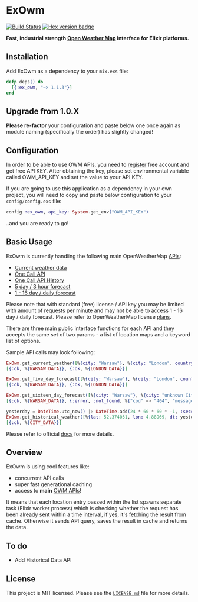 # ExOwm

[![Build Status](https://travis-ci.org/Kociamber/ex_owm.svg?branch=master)](https://travis-ci.org/Kociamber/ex_owm)
[![Hex version badge](https://img.shields.io/hexpm/v/ex_owm.svg)](https://hex.pm/packages/ex_owm)

**Fast, industrial strength [Open Weather Map](http://openweathermap.org/technology) interface for Elixir platforms.**

## Installation

Add ExOwm as a dependency to your `mix.exs` file:

```elixir
defp deps() do
  [{:ex_owm, "~> 1.1.3"}]
end
```

## Upgrade from 1.0.X

**Please re-factor** your configuration and paste below one once again as module naming (specifically the order) has slightly changed!

## Configuration

In order to be able to use OWM APIs, you need to [register](https://home.openweathermap.org/users/sign_up) free account and get free API KEY.
After obtaining the key, please set environmental variable called OWM_API_KEY and set the value to your API KEY.

If you are going to use this application as a dependency in your own project, you will need to copy and paste below configuration to your `config/config.exs` file:

```elixir
config :ex_owm, api_key: System.get_env("OWM_API_KEY")
```

..and you are ready to go!

## Basic Usage

ExOwm is currently handling the following main OpenWeatherMap [APIs](http://openweathermap.org/api):

*   [Current weather data](http://openweathermap.org/current)
*   [One Call API](https://openweathermap.org/api/one-call-api)
*   [One Call API History](https://openweathermap.org/api/one-call-api#history)
*   [5 day / 3 hour forecast](http://openweathermap.org/forecast5)
*   [1 - 16 day / daily forecast](http://openweathermap.org/forecast16)

Please note that with standard (free) license / API key you may be limited with amount of requests per minute and may not be able to access 1 - 16 day / daily forecast. Please refer to OpenWeatherMap license [plans](http://openweathermap.org/price).

There are three main public interface functions for each API and they accepts the same set of two params - a list of location maps and a keyword list of options.

Sample API calls may look following:
```elixir
ExOwm.get_current_weather([%{city: "Warsaw"}, %{city: "London", country_code: "uk"}], units: :metric, lang: :pl)
[{:ok, %{WARSAW_DATA}}, {:ok, %{LONDON_DATA}}]

ExOwm.get_five_day_forecast([%{city: "Warsaw"}, %{city: "London", country_code: "uk"}], units: :metric, lang: :pl)
[{:ok, %{WARSAW_DATA}}, {:ok, %{LONDON_DATA}}]

ExOwm.get_sixteen_day_forecast([%{city: "Warsaw"}, %{city: "unknown City Name", country_code: "uk"}], units: :metric, lang: :pl, cnt: 16)
[{:ok, %{WARSAW_DATA}}, {:error, :not_found, %{"cod" => "404", "message" => "city not found"}}]

yesterday = DateTime.utc_now() |> DateTime.add(24 * 60 * 60 * -1, :second) |> DateTime.to_unix()
ExOwm.get_historical_weather([%{lat: 52.374031, lon: 4.88969, dt: yesterday}])
[{:ok, %{CITY_DATA}}]

```

Please refer to official [docs](https://hexdocs.pm/ex_owm/readme.html) for more details.

## Overview

ExOwm is using cool features like:

*   concurrent API calls
*   super fast generational caching
*   access to **main** [OWM APIs](http://openweathermap.org/api)!

It means that each location entry passed within the list spawns separate task (Elixir worker process) which is checking whether the request has been already sent within a time interval, if yes, it's fetching the result from cache. Otherwise it sends API query, saves the result in cache and returns the data.

## To do

*   Add Historical Data API

## License

This project is MIT licensed. Please see the [`LICENSE.md`](https://github.com/Kociamber/ex_owm/blob/master/LICENSE.md) file for more details.
